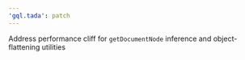 ```yaml
---
'gql.tada': patch
---
```


Address performance cliff for `getDocumentNode` inference and object-flattening utilities
